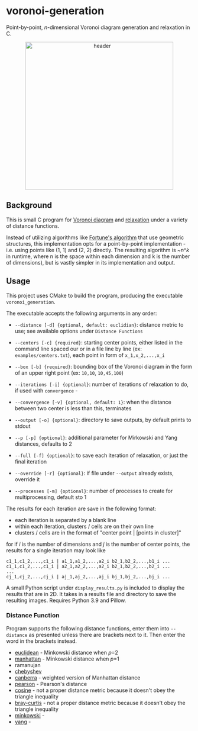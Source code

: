 # voronoi-generation
Point-by-point, *n*-dimensional Voronoi diagram generation and relaxation in C.

<p align="center">
  <img width="400" src="https://media3.giphy.com/media/9FaM4l3F6FLsjvatmk/giphy.gif?cid=790b761167f73c5c8d9807451e5d20ddfc6e121b299f8d03&rid=giphy.gif&ct=g" alt="header">
</p>

## Background 

This is small C program for [Voronoi diagram](https://en.wikipedia.org/wiki/Voronoi_diagram) and [relaxation](https://en.wikipedia.org/wiki/Lloyd%27s_algorithm) under a variety of distance functions.

Instead of utilizing algorithms like [Fortune's algorithm](https://en.wikipedia.org/wiki/Fortune%27s_algorithm) that use geometric structures, this implementation opts for a point-by-point implementation - i.e. using points like (1, 1) and (2, 2) directly. The resulting algorithm is ~*n*^*k* in runtime, where n is the space within each dimension and k is the number of dimensions), but is vastly simpler in its implementation and output.

## Usage

This project uses CMake to build the program, producing the executable `voronoi_generation`.

The executable accepts the following arguments in any order:

- `--distance [-d] {optional, default: euclidian}`: distance metric to use; see available options under `Distance Functions`

- `--centers [-c] {required}`: starting center points, either listed in the command line spaced our or in a file line by line (ex: `examples/centers.txt`), each point in form of `x_1,x_2,...,x_i`

- `--box [-b] {required}`: bounding box of the Voronoi diagram in the form of an upper right point (ex: `10,10`, `10,45,100`)

- `--iterations [-i] {optional}`: number of iterations of relaxation to do, if used with `convergence` - 

- `--convergence [-v] {optional, default: 1}`: when the distance between two center is less than this, terminates

- `--output [-o] {optional}`: directory to save outputs, by default prints to stdout

- `--p [-p] {optional}`: additional parameter for Mirkowski and Yang distances, defaults to 2

- `--full [-f] {optional}`: to save each iteration of relaxation, or just the final iteration

- `--override [-r] {optional}`: if file under `--output` already exists, override it

- `--processes [-m] {optional}`: number of processes to create for multiprocessing, default sto 1

The results for each iteration are save in the following format:
- each iteration is separated by a blank line
- within each iteration, clusters / cells are on their own line
- clusters / cells are in the format of "center point | [points in cluster]"

for if *i* is the number of dimensions and *j* is the number of center points, the results for a single iteration may look like
```
c1_1,c1_2,...,c1_i | a1_1,a1_2,...,a2_i b2_1,b2_2,...,b1_i ...
c1_1,c1_2,...,c1_i | a2_1,a2_2,...,a2_i b2_1,b2_2,...,b2_i ...
...
cj_1,cj_2,...,cj_i | aj_1,aj_2,...,aj_i bj_1,bj_2,...,bj_i ...
```

A small Python script under `display_results.py` is included to display the results that are in 2D. It takes in a results file and directory to save the resulting images. Requires Python 3.9 and Pillow.

### Distance Function

Program supports the following distance functions, enter them into `--distance` as presented unless there are brackets next to it. Then enter the word in the brackets instead.

- [euclidean](https://en.wikipedia.org/wiki/Euclidean_distance) - Minkowski distance when *p*=2
- [manhattan](https://en.wikipedia.org/wiki/Taxicab_geometry) - Minkowski distance when *p*=1
- ramanujan
- [chebyshev](https://en.wikipedia.org/wiki/Chebyshev_distance)
- [canberra](https://en.wikipedia.org/wiki/Canberra_distance) - weighted version of Manhattan distance
- [pearson](https://en.wikipedia.org/wiki/Pearson_correlation_coefficient#Pearson's_distance) - Pearson's distance
- [cosine](https://en.wikipedia.org/wiki/Cosine_similarity) - not a proper distance metric because it doesn't obey the triangle inequality
- [bray-curtis](https://docs.scipy.org/doc/scipy/reference/generated/scipy.spatial.distance.braycurtis.html#scipy.spatial.distance.braycurtis) - not a proper distance metric because it doesn't obey the triangle inequality 
- [minkowski](https://en.wikipedia.org/wiki/Minkowski_distance) -
- [yang](https://www.ccs.neu.edu/home/radivojac/papers/yang_dataminknowldisc_2019.pdf) -